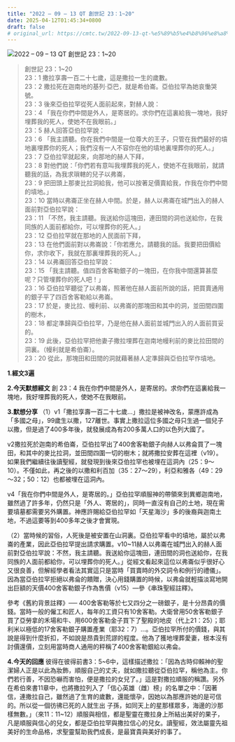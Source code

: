 ```yaml
---
title: "2022 – 09 – 13 QT 創世記 23：1~20"
date: 2025-04-12T01:45:34+0800
draft: false
# original_url: https://cmtc.tw/2022-09-13-qt-%e5%89%b5%e4%b8%96%e8%a8%98-23%ef%bc%9a120
---
```


![2022 – 09 – 13 QT 創世記 23：1\~20](/images/qt.jpg  "2022 – 09 – 13 QT 創世記 23：1\~20")

> 創世記 23：1\~20  
> 23：1 撒拉享壽一百二十七歲，這是撒拉一生的歲數。  
> 23：2 撒拉死在迦南地的基列‧亞巴，就是希伯崙。亞伯拉罕為她哀慟哭號。  
> 23：3 後來亞伯拉罕從死人面前起來，對赫人說：  
> 23：4 「我在你們中間是外人，是寄居的。求你們在這裏給我一塊地，我好埋葬我的死人，使她不在我眼前。」  
> 23：5 赫人回答亞伯拉罕說：  
> 23：6 「我主請聽。你在我們中間是一位尊大的王子，只管在我們最好的墳地裏埋葬你的死人；我們沒有一人不容你在他的墳地裏埋葬你的死人。」  
> 23：7 亞伯拉罕就起來，向那地的赫人下拜，  
> 23：8 對他們說：「你們若有意叫我埋葬我的死人，使她不在我眼前，就請聽我的話，為我求瑣轄的兒子以弗崙，  
> 23：9 把田頭上那麥比拉洞給我，他可以按著足價賣給我，作我在你們中間的墳地。」  
> 23：10 當時以弗崙正坐在赫人中間。於是，赫人以弗崙在城門出入的赫人面前對亞伯拉罕說：  
> 23：11 「不然，我主請聽。我送給你這塊田，連田間的洞也送給你，在我同族的人面前都給你，可以埋葬你的死人。」  
> 23：12 亞伯拉罕就在那地的人民面前下拜，  
> 23：13 在他們面前對以弗崙說：「你若應允，請聽我的話。我要把田價給你，求你收下，我就在那裏埋葬我的死人。」  
> 23：14 以弗崙回答亞伯拉罕說：  
> 23：15 「我主請聽。值四百舍客勒銀子的一塊田，在你我中間還算甚麼呢？只管埋葬你的死人吧！」  
> 23：16 亞伯拉罕聽從了以弗崙，照著他在赫人面前所說的話，把買賣通用的銀子平了四百舍客勒給以弗崙。  
> 23：17 於是，麥比拉、幔利前、以弗崙的那塊田和其中的洞，並田間四圍的樹木，  
> 23：18 都定準歸與亞伯拉罕，乃是他在赫人面前並城門出入的人面前買妥的。  
> 23：19 此後，亞伯拉罕把他妻子撒拉埋葬在迦南地幔利前的麥比拉田間的洞裏。（幔利就是希伯崙）。  
> 23：20 從此，那塊田和田間的洞就藉著赫人定準歸與亞伯拉罕作墳地。

**1.經文3遍**

**2.今天默想經文**
創 23：4 我在你們中間是外人，是寄居的。求你們在這裏給我一塊地，我好埋葬我的死人，使她不在我眼前。

**3.默想分享**
（1）v1「撒拉享壽一百二十七歲…」撒拉是被神改名，蒙應許成為「多國之母」，99歲生以撒，127離世。事實上撒拉這位多國之母只生過一個兒子以撒，但是過了400多年後，就發展成為有200多萬人口的以色列大國了。

v2撒拉死於迦南的希伯崙，亞伯拉罕出了400舍客勒銀子向赫人以弗侖買了一塊田，和其中的麥比拉洞，並田間四圍一切的樹木；就將撒拉安葬在這裡（v19）。如果我們繼續往後讀聖經，就發現到後來亞伯拉罕也被埋在這洞內（25：9～10）。不僅如此，再之後的以撒和利百加（35：27～29），利亞和雅各（49：29～32；50：12）也都被埋在這洞內。

v4「我在你們中間是外人，是寄居的。」亞伯拉罕順服神的帶領來到異鄉迦南地，雖然過了許多年，仍然只是「外人、寄居的」，同時一直沒有自己的土地，現在需要墳墓都需要另外購置。神應許賜給亞伯拉罕如「天星海沙」多的後裔與迦南土地，不過這要等到400多年之後才會實現。

（2）當時候的習俗，人死後是被安置在山洞裏。亞伯拉罕看中的墳地，屬於以弗崙的產業，因此亞伯拉罕提出請求購置。v10\~11赫人以弗崙在城門出入的赫人面前對亞伯拉罕說：不然，我主請聽。我送給你這塊田，連田間的洞也送給你，在我同族的人面前都給你，可以埋葬你的死人。」從經文看起來這位以弗崙似乎很好心又很良善，但解經學者看法其實這只是當時「買賣時的外交詞令和例行的禮儀」。因為當亞伯拉罕拒絕以弗侖的饋贈，決心用錢購置的時候，以弗侖就輕描淡寫地開出巨額的天價400舍客勒銀子作為售價（v15）—參《串珠聖經註釋》。

參考《舊約背景註釋》── 400舍客勒等於七又四分之一磅銀子，是十分昂貴的價錢。當時一般的僱工和匠人，每年的工資只有10舍客勒。大衛曾用50舍客勒銀子買了亞勞拿的禾場和牛、用600舍客勒金子買下了聖殿的地皮（代上21：25）；耶利米以極低的17舍客勒銀子購置產業（耶32：7）…。亞伯拉罕所付的價錢，與其說是得到什麼折扣，不如說是昂貴到荒謬的程度。他為了獲地埋葬愛妻，根本沒有討價還價，立刻用當時商人通用的秤稱了400舍客勒銀給以弗侖。

**4.今天的回應**
彼得在彼得前書3：5\~6中，這樣描述撒拉：「因為古時仰賴神的聖潔婦人正是以此為妝飾，順服自己的丈夫，就如撒拉聽從亞伯拉罕，稱他為主。你們若行善，不因恐嚇而害怕，便是撒拉的女兒了。」這是對撒拉順服的稱讚。另外在希伯來書11章中，也將撒拉列入了「信心英雄（雌）榜」的名單之中：「因著信，連撒拉自己，雖然過了生育的歲數，還能懷孕，因她以為那應許她的是可信的。所以從一個彷彿已死的人就生出 子孫，如同天上的星那樣眾多，海邊的沙那樣無數。」（來11：11\~12）順服與相信，都是聖靈在撒拉身上所結出美好的果子，凡是順服與信心的兒女，都是亞伯拉罕與撒拉信心的兒女。讀聖經，效法屬靈先祖美好的生命品格，求聖靈幫助我們成長，是最寶貴與美好的事了。
